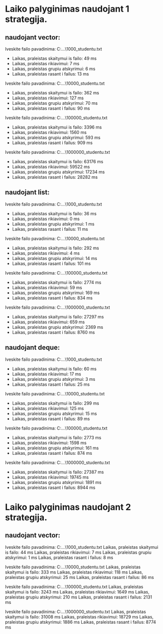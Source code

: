 # Laiko palyginimas naudojant 1 strategija.

## naudojant vector:

Iveskite failo pavadinima: C:\...\1000_studentu.txt
- Laikas, praleistas skaitymui is failo: 49 ms
- Laikas, praleistas rikiavimui: 7 ms
- Laikas, praleistas grupiu atskyrimui: 6 ms
- Laikas, praleistas rasant i failus: 13 ms

Iveskite failo pavadinima: C:\...\10000_studentu.txt
- Laikas, praleistas skaitymui is failo: 362 ms
- Laikas, praleistas rikiavimui: 127 ms
- Laikas, praleistas grupiu atskyrimui: 70 ms
- Laikas, praleistas rasant i failus: 90 ms

Iveskite failo pavadinima: C:\...\100000_studentu.txt
- Laikas, praleistas skaitymui is failo: 3396 ms
- Laikas, praleistas rikiavimui: 1560 ms
- Laikas, praleistas grupiu atskyrimui: 593 ms
- Laikas, praleistas rasant i failus: 909 ms

Iveskite failo pavadinima: C:\...\1000000_studentu.txt
- Laikas, praleistas skaitymui is failo: 63176 ms
- Laikas, praleistas rikiavimui: 59522 ms
- Laikas, praleistas grupiu atskyrimui: 17234 ms
- Laikas, praleistas rasant i failus: 28282 ms

## naudojant list:

Iveskite failo pavadinima: C:\...\1000_studentu.txt
- Laikas, praleistas skaitymui is failo: 36 ms
- Laikas, praleistas rikiavimui: 0 ms
- Laikas, praleistas grupiu atskyrimui: 1 ms
- Laikas, praleistas rasant i failus: 11 ms

Iveskite failo pavadinima: C:\...\10000_studentu.txt
- Laikas, praleistas skaitymui is failo: 292 ms
- Laikas, praleistas rikiavimui: 4 ms
- Laikas, praleistas grupiu atskyrimui: 14 ms
- Laikas, praleistas rasant i failus: 101 ms

Iveskite failo pavadinima: C:\...\100000_studentu.txt
- Laikas, praleistas skaitymui is failo: 2774 ms
- Laikas, praleistas rikiavimui: 59 ms
- Laikas, praleistas grupiu atskyrimui: 169 ms
- Laikas, praleistas rasant i failus: 834 ms

Iveskite failo pavadinima: C:\...\1000000_studentu.txt
- Laikas, praleistas skaitymui is failo: 27297 ms
- Laikas, praleistas rikiavimui: 659 ms
- Laikas, praleistas grupiu atskyrimui: 2369 ms
- Laikas, praleistas rasant i failus: 8760 ms

## naudojant deque:

Iveskite failo pavadinima: C:\...\1000_studentu.txt
- Laikas, praleistas skaitymui is failo: 60 ms
- Laikas, praleistas rikiavimui: 17 ms
- Laikas, praleistas grupiu atskyrimui: 3 ms
- Laikas, praleistas rasant i failus: 25 ms

Iveskite failo pavadinima: C:\...\10000_studentu.txt
- Laikas, praleistas skaitymui is failo: 299 ms
- Laikas, praleistas rikiavimui: 125 ms
- Laikas, praleistas grupiu atskyrimui: 15 ms
- Laikas, praleistas rasant i failus: 89 ms

Iveskite failo pavadinima: C:\...\100000_studentu.txt
- Laikas, praleistas skaitymui is failo: 2773 ms
- Laikas, praleistas rikiavimui: 1598 ms
- Laikas, praleistas grupiu atskyrimui: 161 ms
- Laikas, praleistas rasant i failus: 874 ms

Iveskite failo pavadinima: C:\...\1000000_studentu.txt
- Laikas, praleistas skaitymui is failo: 27387 ms
- Laikas, praleistas rikiavimui: 19745 ms
- Laikas, praleistas grupiu atskyrimui: 1891 ms
- Laikas, praleistas rasant i failus: 8944 ms

# Laiko palyginimas naudojant 2 strategija.

## naudojant vector:

Iveskite failo pavadinima: C:\...\1000_studentu.txt
Laikas, praleistas skaitymui is failo: 44 ms
Laikas, praleistas rikiavimui: 7 ms
Laikas, praleistas grupiu atskyrimui: 1 ms
Laikas, praleistas rasant i failus: 8 ms

Iveskite failo pavadinima: C:\...\10000_studentu.txt
Laikas, praleistas skaitymui is failo: 333 ms
Laikas, praleistas rikiavimui: 118 ms
Laikas, praleistas grupiu atskyrimui: 25 ms
Laikas, praleistas rasant i failus: 86 ms

Iveskite failo pavadinima: C:\...\100000_studentu.txt
Laikas, praleistas skaitymui is failo: 3243 ms
Laikas, praleistas rikiavimui: 1649 ms
Laikas, praleistas grupiu atskyrimui: 210 ms
Laikas, praleistas rasant i failus: 2131 ms

Iveskite failo pavadinima: C:\...\1000000_studentu.txt
Laikas, praleistas skaitymui is failo: 31008 ms
Laikas, praleistas rikiavimui: 18729 ms
Laikas, praleistas grupiu atskyrimui: 1886 ms
Laikas, praleistas rasant i failus: 8774 ms

